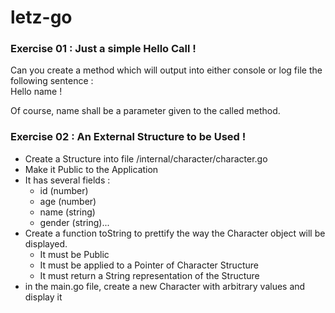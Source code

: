 # letz-go

### Exercise 01 : Just a simple Hello Call !

Can you create a method which will output into either console or log file the following sentence :  
Hello name !

Of course, name shall be a parameter given to the called method. 

### Exercise 02 : An External Structure to be Used !

* Create a Structure into file /internal/character/character.go
* Make it Public to the Application
* It has several fields : 
    * id (number) 
    * age (number)
    * name (string)
    * gender (string)...
* Create a function toString to prettify the way the Character object will be displayed.
    * It must be Public
    * It must be applied to a Pointer of Character Structure
    * It must return a String representation of the Structure    
* in the main.go file, create a new Character with arbitrary values and display it
